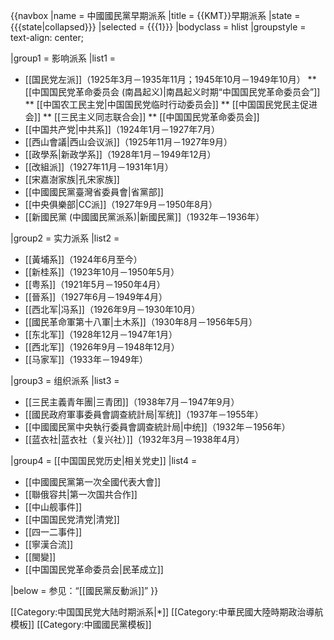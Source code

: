 {{navbox
|name = 中國國民黨早期派系
|title = {{KMT}}早期派系
|state = {{{state|collapsed}}}
|selected = {{{1}}}
|bodyclass = hlist
|groupstyle = text-align: center;

|group1 = 影响派系
|list1 = 
* [[国民党左派]]（1925年3月－1935年11月；1945年10月－1949年10月）
** [[中国国民党革命委员会 (南昌起义)|南昌起义时期“中国国民党革命委员会”]]
** [[中国农工民主党|中国国民党临时行动委员会]]
** [[中国国民党民主促进会]]
** [[三民主义同志联合会]]
** [[中国国民党革命委员会]]
* [[中国共产党|中共系]]（1924年1月－1927年7月）
* [[西山會議|西山会议派]]（1925年11月－1927年9月）
* [[政學系|新政学系]]（1928年1月－1949年12月）
* [[改組派]]（1927年11月－1931年1月）
* [[宋嘉澍家族|孔宋家族]]
* [[中國國民黨臺灣省委員會|省黨部]]
* [[中央俱樂部|CC派]]（1927年9月－1950年8月）
* [[新國民黨 (中國國民黨派系)|新國民黨]]（1932年－1936年）

|group2 = 实力派系
|list2 = 
* [[黃埔系]]（1924年6月至今）
* [[新桂系]]（1923年10月－1950年5月）
* [[粤系]]（1921年5月－1950年4月）
* [[晉系]]（1927年6月－1949年4月）
* [[西北军|冯系]]（1926年9月－1930年10月）
* [[國民革命軍第十八軍|土木系]]（1930年8月－1956年5月）
* [[东北军]]（1928年12月－1947年1月）
* [[西北军]]（1926年9月－1948年12月）
* [[马家军]]（1933年－1949年）

|group3 = 组织派系
|list3 = 
* [[三民主義青年團|三青团]]（1938年7月－1947年9月）
* [[國民政府軍事委員會調查統計局|军统]]（1937年－1955年）
* [[中國國民黨中央執行委員會調查統計局|中统]]（1932年－1956年）
* [[蓝衣社|蓝衣社（复兴社）]]（1932年3月－1938年4月）

|group4 = [[中国国民党历史|相关党史]]
|list4 =
* [[中國國民黨第一次全國代表大會]]
* [[聯俄容共|第一次国共合作]]
* [[中山舰事件]]
* [[中国国民党清党|清党]]
* [[四一二事件]]
* [[寧漢合流]]
* [[閩變]]
* [[中国国民党革命委员会|民革成立]]

|below = 参见：“[[國民黨反動派]]”
}}<noinclude>

[[Category:中国国民党大陆时期派系|*]]
[[Category:中華民國大陸時期政治導航模板]]
[[Category:中國國民黨模板]]
</noinclude>